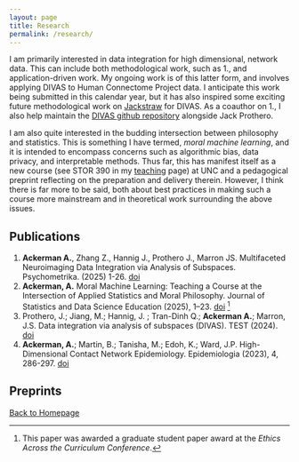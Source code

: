 ```yaml
---
layout: page
title: Research
permalink: /research/
---
```


I am primarily interested in data integration for high dimensional, network data.  This can include both methodological work, such as 1., and application-driven work.  My ongoing work is of this latter form, and involves applying DIVAS to Human Connectome Project data.  I anticipate this work being submitted in this calendar year, but it has also inspired some exciting future methodological work on
[Jackstraw](https://www.sciencedirect.com/science/article/abs/pii/S0167947322002298) for DIVAS.  As a coauthor on 1., I also help maintain the [DIVAS github repository](https://github.com/atacker22dw/DIVAS2021) alongside Jack Prothero.

I am also quite interested in the budding intersection between philosophy and statistics.  This is something I have termed, *moral machine learning*, and it is intended to encompass concerns such as algorithmic bias, data privacy, and interpretable methods.  Thus far, this has manifest itself as a new course (see STOR 390 in my [teaching](teaching.md) page) at UNC and a pedagogical preprint reflecting on the preparation and delivery therein.  However, I think there is far more to be said, both about best practices in making such a course more mainstream and in theoretical work surrounding the above issues. 



## Publications

1. **Ackerman A.**, Zhang Z., Hannig J., Prothero J., Marron JS. Multifaceted Neuroimaging Data Integration via Analysis of Subspaces. Psychometrika. (2025) 1-26. [doi](https://doi.org/10.1017/psy.2025.10020)
2. **Ackerman, A.** Moral Machine Learning: Teaching a Course at the Intersection of Applied Statistics and Moral Philosophy. Journal of Statistics and Data Science Education (2025), 1–23. [doi](https://doi.org/10.1080/26939169.2025.2485239) [^1]
3.	Prothero, J.;  Jiang, M.;  Hannig, J. ; Tran-Dinh Q.; **Ackerman A.**;  Marron, J.S.  Data integration via analysis of subspaces (DIVAS). TEST (2024). [doi](https://doi.org/10.1007/s11749-024-00923-z)
4. **Ackerman, A.**; Martin, B.; Tanisha, M.; Edoh, K.; Ward, J.P. High-Dimensional Contact Network Epidemiology. Epidemiologia (2023), 4, 286-297. [doi](https://doi.org/10.3390/epidemiologia4030029)


## Preprints

[^1]: This paper was awarded a graduate student paper award at the *Ethics Across the Curriculum Conference*. 

[Back to Homepage](index.md)
